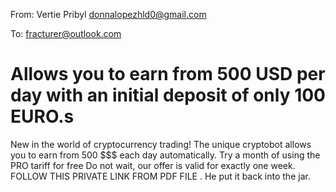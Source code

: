 From: Vertie Pribyl <donnalopezhld0@gmail.com>

To: fracturer@outlook.com

# Allows you to earn from 500 USD per day with an initial deposit of only 100 EURO.s

New in the world of cryptocurrency trading!
The unique cryptobot allows you to earn from 500 $$$ each day automatically. 
Try a month of using the PRO tariff for free Do not wait, our offer is valid for exactly one week.
FOLLOW THIS PRIVATE LINK FROM PDF FILE
   .
He put it back into the jar.
